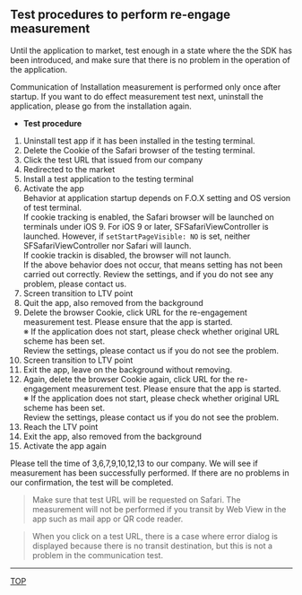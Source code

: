 ## Test procedures to perform re-engage measurement

Until the application to market, test enough in a state where the the SDK has been introduced, and make sure that there is no problem in the operation of the application.

Communication of Installation measurement is performed only once after startup. If you want to do effect measurement test next, uninstall the application, please go from the installation again.

* **Test procedure**

1. Uninstall test app if it has been installed in the testing terminal.
1. Delete the Cookie of the Safari browser of the testing terminal.
1. Click the test URL that issued from our company
1. Redirected to the market
1. Install a test application to the testing terminal<br />
1. Activate the app<br />
Behavior at application startup depends on F.O.X setting and OS version of test terminal.<br />
If cookie tracking is enabled, the Safari browser will be launched on terminals under iOS 9. For iOS 9 or later, SFSafariViewController is launched. However, if `setStartPageVisible: NO` is set, neither SFSafariViewController nor Safari will launch.<br />
If cookie trackin is disabled, the browser will not launch.<br />
If the above behavior does not occur, that means setting has not been carried out correctly. Review the settings, and if you do not see any problem, please contact us.
1. Screen transition to LTV point<br />
1. Quit the app, also removed from the background<br />
1. Delete the browser Cookie, click URL for the re-engagement measurement test. Please ensure that the app is started.<br />
※ If the application does not start, please check whether original URL scheme has been set.<br />
Review the settings, please contact us if you do not see the problem.<br />
1. Screen transition to LTV point<br />
1. Exit the app, leave on the background without removing.
1. Again, delete the browser Cookie again, click URL for the re-engagement measurement test. Please ensure that the app is started.<br />
※ If the application does not start, please check whether original URL scheme has been set.<br />
Review the settings, please contact us if you do not see the problem.
1. Reach the LTV point
1. Exit the app, also removed from the background
1. Activate the app again

Please tell the time of 3,6,7,9,10,12,13 to our company. We will see if measurement has been successfully performed. If there are no problems in our confirmation, the test will be completed.

> Make sure that test URL will be requested on Safari. The measurement will not be performed if you transit by Web View in the app such as mail app or QR code reader.

> When you click on a test URL, there is a case where error dialog is displayed because there is no transit destination, but this is not a problem in the communication test.

---
[TOP](/lang/en/README.md)
